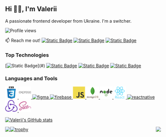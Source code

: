 ## Hi 👋🏻, I'm Valerii 

A passionate frontend developer from Ukraine. I'm a switcher.

![Profile views](https://komarev.com/ghpvc/?username=valpvf&label=Profile%20views&color=0e75b6&style=flat)

:mailbox: Reach me out! 
[![Static Badge](https://img.shields.io/badge/%40ValeriiPozhydaiev%20-%200088cc?style=flat&logo=telegram&logoColor=white&labelColor=0088cc&color=0088cc&link=https%3A%2F%2Ft.me%2FValeriiPozhydaiev)](https://t.me/ValeriiPozhydaiev)
[![Static Badge](https://img.shields.io/badge/Valerii%20Pozhydaiev%20-%200a66c2?style=flat&logo=Linkedin&logoColor=white&labelColor=0a66c2&color=0a66c2&link=https%3A%2F%2Fwww.linkedin.com%2Fin%2Fvalerii-pozhydaiev%2F)](https://www.linkedin.com/in/valerii-pozhydaiev/)
[![Static Badge](https://img.shields.io/badge/Valerii.Pozhydaiev%20-%20%23EA4335?style=flat&logo=gmail&logoColor=23EA4335&labelColor=fbbc05&color=4285f4&link=Valerii.Pozhydaiev%40gmail.com)](mailto:Valerii.Pozhydaiev@gmail.com)

### Top Technologies

[![Static Badge](https://img.shields.io/badge/React_(React_Native)%20-%2000d8ff?style=for-the-badge&logo=react&logoColor=00d8ff&labelColor=gray&color=00d8ff)](#)
[![Static Badge](https://img.shields.io/badge/redux_toolkit%20-%20%23764ABC?style=for-the-badge&logo=redux&logoColor=pink&labelColor=gray&color=%23764ABC)](#)
[![Static Badge](https://img.shields.io/badge/JavaScript%20-%20f7df1e?style=for-the-badge&logo=javascript&logoColor=f7df1e&labelColor=gray&color=f7df1e)](#)
[![Static Badge](https://img.shields.io/badge/Node.js%20-%20f7df1e?style=for-the-badge&logo=Node.js&logoColor=6cc24a&labelColor=gray&color=6cc24a)](#)

### Languages and Tools

<p align="left"> <a href="https://www.w3schools.com/css/" target="_blank" rel="noreferrer"> <img src="https://raw.githubusercontent.com/devicons/devicon/master/icons/css3/css3-original-wordmark.svg" alt="css3" width="40" height="40"/> </a> <a href="https://expressjs.com" target="_blank" rel="noreferrer"> <img src="https://raw.githubusercontent.com/devicons/devicon/master/icons/express/express-original-wordmark.svg" alt="express" width="40" height="40"/> </a> <a href="https://www.figma.com/" target="_blank" rel="noreferrer"> <img src="https://www.vectorlogo.zone/logos/figma/figma-icon.svg" alt="figma" width="40" height="40"/> </a> <a href="https://firebase.google.com/" target="_blank" rel="noreferrer"> <img src="https://www.vectorlogo.zone/logos/firebase/firebase-icon.svg" alt="firebase" width="40" height="40"/> </a> <a href="https://developer.mozilla.org/en-US/docs/Web/JavaScript" target="_blank" rel="noreferrer"> <img src="https://raw.githubusercontent.com/devicons/devicon/master/icons/javascript/javascript-original.svg" alt="javascript" width="40" height="40"/> </a> <a href="https://www.mongodb.com/" target="_blank" rel="noreferrer"> <img src="https://raw.githubusercontent.com/devicons/devicon/master/icons/mongodb/mongodb-original-wordmark.svg" alt="mongodb" width="40" height="40"/> </a> <a href="https://nodejs.org" target="_blank" rel="noreferrer"> <img src="https://raw.githubusercontent.com/devicons/devicon/master/icons/nodejs/nodejs-original-wordmark.svg" alt="nodejs" width="40" height="40"/> </a> <a href="https://reactjs.org/" target="_blank" rel="noreferrer"> <img src="https://raw.githubusercontent.com/devicons/devicon/master/icons/react/react-original-wordmark.svg" alt="react" width="40" height="40"/> </a> <a href="https://reactnative.dev/" target="_blank" rel="noreferrer"> <img src="https://reactnative.dev/img/header_logo.svg" alt="reactnative" width="40" height="40"/> </a> <a href="https://redux.js.org" target="_blank" rel="noreferrer"> <img src="https://raw.githubusercontent.com/devicons/devicon/master/icons/redux/redux-original.svg" alt="redux" width="40" height="40"/> </a> <a href="https://sass-lang.com" target="_blank" rel="noreferrer"> <img src="https://raw.githubusercontent.com/devicons/devicon/master/icons/sass/sass-original.svg" alt="sass" width="40" height="40"/> </a> </p>

[![Valerii's GitHub stats](https://github-readme-stats.vercel.app/api?username=valpvf&show=reviews,prs_merged,prs_merged_percentage&&show_icons=true)](#)

<div><a href="https://github.com/valpvf">
  <img height=180 align="left" src="https://github-readme-streak-stats.herokuapp.com/?user=valpvf" />
</a>
<a href="https://github.com/valpvf">
  <img height=180 align="right" src="https://github-readme-stats.vercel.app/api/top-langs/?username=valpvf&layout=compact&langs_count=8&card_width=10%" />
</a>
</div>



[![trophy](https://github-profile-trophy.vercel.app/?username=valpvf)](#)

